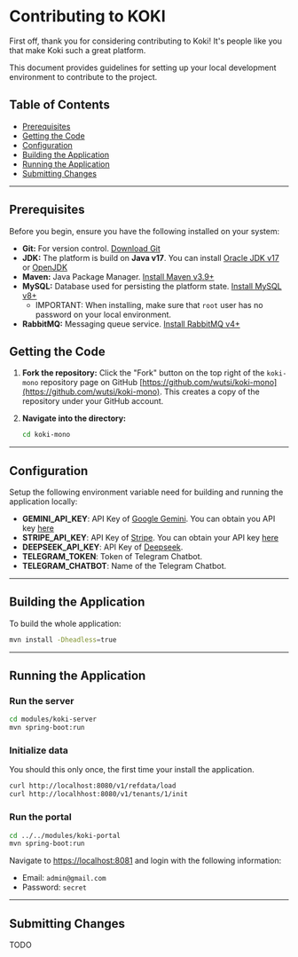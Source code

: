 # Contributing to KOKI

First off, thank you for considering contributing to Koki! It's people like you that make Koki such a great platform.

This document provides guidelines for setting up your local development environment to contribute to the project.

## Table of Contents

* [Prerequisites](#prerequisites)
* [Getting the Code](#getting-the-code)
* [Configuration](#configuration)
* [Building the Application](#building-the-application)
* [Running the Application](#running-the-application)
* [Submitting Changes](#submitting-changes)

------------------------------------------------------------

## Prerequisites

Before you begin, ensure you have the following installed on your system:

* **Git:** For version control. [Download Git](https://git-scm.com/downloads)
* **JDK:** The platform is build on **Java v17**. You can
  install [Oracle JDK v17](https://www.oracle.com/java/technologies/javase/jdk17-archive-downloads.html)
  or [OpenJDK](https://jdk.java.net/17/)
* **Maven:** Java Package Manager. [Install Maven v3.9+](https://maven.apache.org/install.html)
* **MySQL:** Database used for persisting the platform
  state. [Install MySQL v8+](https://maven.apache.org/install.html)
    * IMPORTANT: When installing, make sure that `root` user has no password on your local environment.
* **RabbitMQ:** Messaging queue service. [Install RabbitMQ v4+](https://www.rabbitmq.com/docs/download)

## Getting the Code

1. **Fork the repository:** Click the "Fork" button on the top right of the ``koki-mono`` repository page on
   GitHub [https://github.com/wutsi/koki-mono](https://github.com/wutsi/koki-mono). This
   creates a copy of the repository under your GitHub account.

3. **Navigate into the directory:**
   ```bash
   cd koki-mono
   ```

------------------------------------------------------------

## Configuration

Setup the following environment variable need for building and running the application locally:

- **GEMINI_API_KEY**: API Key of [Google Gemini](https://gemini.google.com). You can obtain you API
  key [here](https://aistudio.google.com/app/apikey)
- **STRIPE_API_KEY**: API Key of [Stripe](https://stripe.com/). You can obtain your API
  key [here](https://dashboard.stripe.com/test/apikeys)
- **DEEPSEEK_API_KEY**: API Key of [Deepseek](https://www.deepseek.com).
- **TELEGRAM_TOKEN**: Token of Telegram Chatbot.
- **TELEGRAM_CHATBOT**: Name of the Telegram Chatbot.

------------------------------------------------------------

## Building the Application

To build the whole application:

```bash
mvn install -Dheadless=true
```

------------------------------------------------------------

## Running the Application

### Run the server

```bash
cd modules/koki-server
mvn spring-boot:run
```

### Initialize data

You should this only once, the first time your install the application.

```bash
curl http://localhost:8080/v1/refdata/load
curl http://localhhost:8080/v1/tenants/1/init
````

### Run the portal

```bash
cd ../../modules/koki-portal
mvn spring-boot:run
```

Navigate to [https://localhost:8081](https://localhost:8081) and login with the following information:

- Email: ``admin@gmail.com``
- Password: ``secret``

------------------------------------------------------------

## Submitting Changes

TODO
